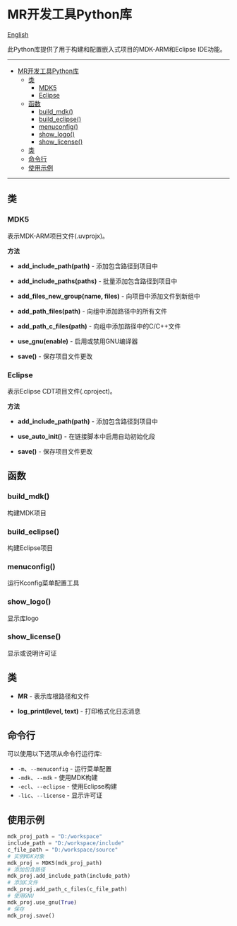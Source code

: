 # MR开发工具Python库

[English](build_EN.md)

此Python库提供了用于构建和配置嵌入式项目的MDK-ARM和Eclipse IDE功能。

 ----------

<!-- TOC -->
* [MR开发工具Python库](#mr开发工具python库)
  * [类](#类)
    * [MDK5](#mdk5)
    * [Eclipse](#eclipse)
  * [函数](#函数)
    * [build_mdk()](#buildmdk)
    * [build_eclipse()](#buildeclipse)
    * [menuconfig()](#menuconfig)
    * [show_logo()](#showlogo)
    * [show_license()](#showlicense)
  * [类](#类-1)
  * [命令行](#命令行)
  * [使用示例](#使用示例)
<!-- TOC -->

 ----------

## 类

### MDK5

表示MDK-ARM项目文件(.uvprojx)。

**方法**

- **add_include_path(path)** - 添加包含路径到项目中

- **add_include_paths(paths)** - 批量添加包含路径到项目中

- **add_files_new_group(name, files)** - 向项目中添加文件到新组中

- **add_path_files(path)** - 向组中添加路径中的所有文件

- **add_path_c_files(path)** - 向组中添加路径中的C/C++文件

- **use_gnu(enable)** - 启用或禁用GNU编译器

- **save()** - 保存项目文件更改

### Eclipse

表示Eclipse CDT项目文件(.cproject)。

**方法**

- **add_include_path(path)** - 添加包含路径到项目中

- **use_auto_init()** - 在链接脚本中启用自动初始化段

- **save()** - 保存项目文件更改

## 函数

### build_mdk()

构建MDK项目

### build_eclipse()

构建Eclipse项目

### menuconfig()

运行Kconfig菜单配置工具

### show_logo()

显示库logo

### show_license()

显示或说明许可证

## 类

- **MR** - 表示库根路径和文件

- **log_print(level, text)** - 打印格式化日志消息

## 命令行

可以使用以下选项从命令行运行库:

- `-m`、`--menuconfig` - 运行菜单配置
- `-mdk`、`--mdk` - 使用MDK构建
- `-ecl`、`--eclipse` - 使用Eclipse构建
- `-lic`、`--license` - 显示许可证

## 使用示例

```python
mdk_proj_path = "D:/workspace"
include_path = "D:/workspace/include"
c_file_path = "D:/workspace/source"
# 实例MDK对象
mdk_proj = MDK5(mdk_proj_path)
# 添加包含路径
mdk_proj.add_include_path(include_path)
# 添加C文件
mdk_proj.add_path_c_files(c_file_path)
# 使用GNU
mdk_proj.use_gnu(True)
# 保存
mdk_proj.save()
```
